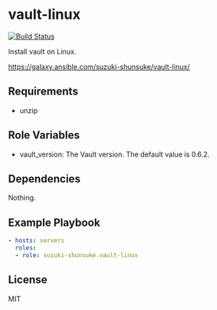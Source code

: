 vault-linux
============

[![Build Status](https://travis-ci.org/suzuki-shunsuke/ansible-vault-linux.svg?branch=master)](https://travis-ci.org/suzuki-shunsuke/ansible-vault-linux)

Install vault on Linux.

https://galaxy.ansible.com/suzuki-shunsuke/vault-linux/

Requirements
------------

* unzip

Role Variables
--------------

* vault_version: The Vault version. The default value is 0.6.2.

Dependencies
------------

Nothing.

Example Playbook
----------------

```yaml
- hosts: servers
  roles:
  - role: suzuki-shunsuke.vault-linux
```

License
-------

MIT
